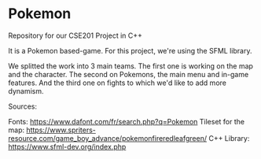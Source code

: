 # Pokemon
Repository for our CSE201 Project in C++

It is a Pokemon based-game.
For this project, we're using the SFML library.

We splitted the work into 3 main teams.
The first one is working on the map and the character.
The second on Pokemons, the main menu and in-game features.
And the third one on fights to which we'd like to add more dynamism.

Sources: 

Fonts: https://www.dafont.com/fr/search.php?q=Pokemon
Tileset for the map: https://www.spriters-resource.com/game_boy_advance/pokemonfireredleafgreen/
C++ Library: https://www.sfml-dev.org/index.php
